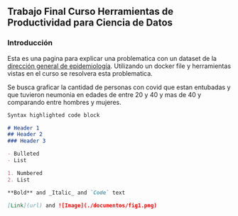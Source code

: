 ## Trabajo Final Curso Herramientas de Productividad para Ciencia de Datos
### Introducción 
Esta es una pagina para explicar una problematica con un dataset de la [dirección general de epidemiología](https://www.gob.mx/salud/documentos/datos-abiertos-152127). Utilizando un docker file y herramientas vistas en el curso se resolvera esta problematica.

Se busca graficar la cantidad de personas con covid que estan entubadas y que tuvieron neumonia en edades de entre 20 y 40 y mas de 40 y comparando entre hombres y mujeres.

```markdown
Syntax highlighted code block

# Header 1
## Header 2
### Header 3

- Bulleted
- List

1. Numbered
2. List

**Bold** and _Italic_ and `Code` text

[Link](url) and ![Image](./documentos/fig1.png)
```
